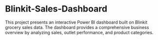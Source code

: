 # Blinkit-Sales-Dashboard
This project presents an interactive Power BI dashboard built on Blinkit grocery sales data. The dashboard provides a comprehensive business overview by analyzing sales, outlet performance, and product categories.  
